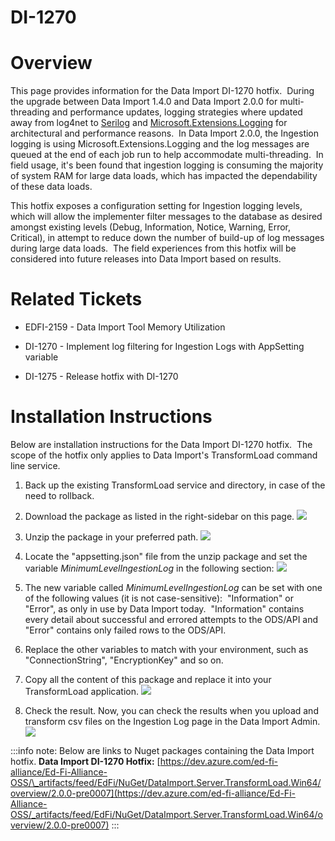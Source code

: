 # DI-1270

# Overview

This page provides information for the Data Import DI-1270 hotfix.  During the
upgrade between Data Import 1.4.0 and Data Import 2.0.0 for multi-threading and
performance updates, logging strategies where updated away from log4net to
[Serilog](https://serilog.net/) and
[Microsoft.Extensions.Logging](https://learn.microsoft.com/en-us/dotnet/api/microsoft.extensions.logging?view=dotnet-plat-ext-7.0)
for architectural and performance reasons.  In Data Import 2.0.0, the Ingestion
logging is using Microsoft.Extensions.Logging and the log messages are queued at
the end of each job run to help accommodate multi-threading.  In field usage,
it's been found that ingestion logging is consuming the majority of system RAM
for large data loads, which has impacted the dependability of these data loads.

This hotfix exposes a configuration setting for Ingestion logging levels, which
will allow the implementer filter messages to the database as desired amongst
existing levels (Debug, Information, Notice, Warning, Error, Critical), in
attempt to reduce down the number of build-up of log messages during large data
loads.  The field experiences from this hotfix will be considered into future
releases into Data Import based on results.

# Related Tickets

  * EDFI-2159 - Data Import Tool Memory Utilization

  * DI-1270 - Implement log filtering for Ingestion Logs with AppSetting variable

  * DI-1275 - Release hotfix with DI-1270

# Installation Instructions

Below are installation instructions for the Data Import DI-1270 hotfix.  The
scope of the hotfix only applies to Data Import's TransformLoad command line
service.

1. Back up the existing TransformLoad service and directory, in case of the need
   to rollback.
2. Download the package as listed in the right-sidebar on this page.
    ![](https://edfidocs.blob.core.windows.net/$web/img/reference/data-import/technical-articles/package.png)

3. Unzip the package in your preferred path.
    ![](https://edfidocs.blob.core.windows.net/$web/img/reference/data-import/technical-articles/Screenshot_20230209_051551.png)

4. Locate the "appsetting.json" file from the unzip package and set the variable
    _MinimumLevelIngestionLog_ in the following section:
    ![](https://edfidocs.blob.core.windows.net/$web/img/reference/data-import/technical-articles/appsettings.png)

5. The new variable called _MinimumLevelIngestionLog_ can be set with one of the
   following values (it is not case-sensitive):  "Information" or "Error", as
   only in use by Data Import today.  "Information" contains every detail about
   successful and errored attempts to the ODS/API and "Error" contains only
   failed rows to the ODS/API.
6. Replace the other variables to match with your environment, such as
   "ConnectionString", "EncryptionKey" and so on.
7. Copy all the content of this package and replace it into your TransformLoad
    application.
    ![](https://edfidocs.blob.core.windows.net/$web/img/reference/data-import/technical-articles/replaces.png)

8. Check the result. Now, you can check the results when you upload and
    transform csv files on the Ingestion Log page in the Data Import Admin.
    ![](https://edfidocs.blob.core.windows.net/$web/img/reference/data-import/technical-articles/log.png)

 :::info note:
  Below are links to Nuget packages containing the Data Import hotfix.
  **Data Import DI-1270 Hotfix:**
  [https://dev.azure.com/ed-fi-alliance/Ed-Fi-Alliance-OSS/\_artifacts/feed/EdFi/NuGet/DataImport.Server.TransformLoad.Win64/overview/2.0.0-pre0007](https://dev.azure.com/ed-fi-alliance/Ed-Fi-Alliance-OSS/_artifacts/feed/EdFi/NuGet/DataImport.Server.TransformLoad.Win64/overview/2.0.0-pre0007)
:::
